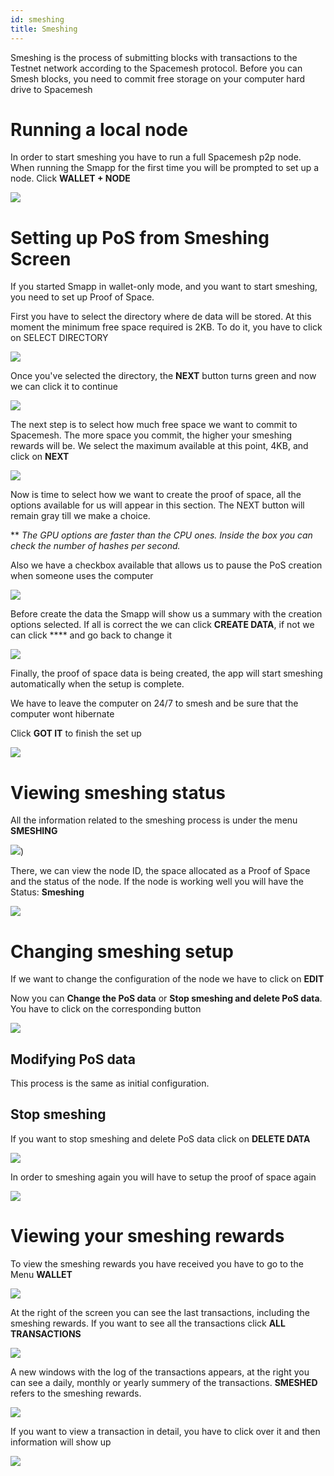 ```yaml
---
id: smeshing
title: Smeshing
---
```


Smeshing is the process of submitting blocks with transactions to the Testnet network according to the Spacemesh protocol. Before you can Smesh blocks, you need to commit free storage on your computer hard drive to Spacemesh

# Running a local node

In order to start smeshing you have to run a full Spacemesh p2p node. When running the Smapp for the first time you will be prompted to set up a node. Click **WALLET + NODE**

![](./../../../static/img/v1.0/new_wallet.png)

# Setting up PoS from Smeshing Screen

If you started Smapp in wallet-only mode, and you want to start smeshing, you need to set up Proof of Space.

First you have to select the directory where de data will be stored. At this moment the minimum free space required is 2KB. To do it, you have to click on SELECT DIRECTORY

![](./../../../static/img/v1.0/POS_setup_1_light.png)

Once you've selected the directory, the **NEXT** button turns green and now we can click it to continue

![](./../../../static/img/v1.0/POS_setup_2_light.png)

The next step is to select how much free space we want to commit to Spacemesh. The more space you commit, the higher your smeshing rewards will be. We select the maximum available at this point, 4KB, and click on **NEXT**

![](./../../../static/img/v1.0/POS_setup_3_light.png)

Now is time to select how we want to create the proof of space, all the options available for us will appear in this section. The NEXT button will remain gray till we make a choice.

** _The GPU options are faster than the CPU ones. Inside the box you can check the number of hashes per second._

Also we have a checkbox available that allows us to pause the PoS creation when someone uses the computer

![](./../../../static/img/v1.0/POS_setup_4_light.png)

Before create the data the Smapp will show us a summary with the creation options selected. If all is correct the we can click **CREATE DATA**, if not we can click **** and go back to change it

![](./../../../static/img/v1.0/POS_setup_5_light.png)

Finally, the proof of space data is being created, the app will start smeshing automatically when the setup is complete.

We have to leave the computer on 24/7 to smesh and be sure that the computer wont hibernate

Click **GOT IT** to finish the set up

![](./../../../static/img/v1.0/POS_setup_done.png)


# Viewing smeshing status

All the information related to the smeshing process is under the menu **SMESHING**

![](./../../../static/img/v1.0/select_smeshing.png))

There, we can view the node ID, the space allocated as a Proof of Space and the status of the node. If the node is working well you will have the Status: **Smeshing**

![](./../../../static/img/v1.0/smesher_status.png)

# Changing smeshing setup

If we want to change the configuration of the node we have to click on **EDIT**

Now you can **Change the PoS data** or **Stop smeshing and delete PoS data**. You have to click on the corresponding button

![](./../../../static/img/v1.0/POS_change.png)

## Modifying PoS data

This process is the same as initial configuration.

## Stop smeshing

If you want to stop smeshing and delete PoS data click on **DELETE DATA**

![](./../../../static/img/v1.0/POS_change.png)

In order to smeshing again you will have to setup the proof of space again

![](./../../../static/img/v1.0/POS_smesher_setup.png)

# Viewing your smeshing rewards

To view the smeshing rewards you have received you have to go to the Menu **WALLET**

![](./../../../static/img/v1.0/select_wallet.png)

At the right of the screen you can see the last transactions, including the smeshing rewards. If you want to see all the transactions click **ALL TRANSACTIONS**

![](./../../../static/img/v1.0/wallet_screen.png)

A new windows with the log of the transactions appears, at the right you can see a daily, monthly or yearly summery of the transactions. **SMESHED** refers to the smeshing rewards.

![](./../../../static/img/v1.0/tx_log.png)

If you want to view a transaction in detail, you have to click over it and then information will show up

![](./../../../static/img/v1.0/tx_log_details.png)
